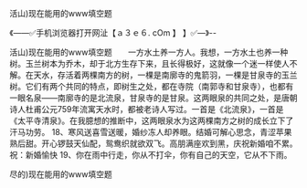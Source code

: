 活山)现在能用的www填空题

《——✅手机浏览器打开网沚【ａ３ｅ６. cOm 】 】✅—》--

活山)现在能用的www填空题　　一方水土养一方人。我想，一方水土也养一种树。玉兰树本为乔木，却于北方生存下来，且长得极好，这就像一个迷一样使人不解。在天水，存活着两棵南方的树，一棵是南廓寺的鬼箭羽，一棵是甘泉寺的玉兰树。它们有两个共同的特点，即树生之处，都在寺院（南郭寺和甘泉寺），也都有一眼名泉——南廓寺的是北流泉，甘泉寺的是甘泉。这两眼泉的共同之处，是唐朝诗人杜甫公元759年流寓天水时，都被老诗人写过。一首是《北流泉》，一首是《太平寺清泉》。在我臆想的推断中，这两眼泉水为这两棵南方之树的成长立下了汗马功劳。
	18、寒风送喜雪送暖，婚纱冻人却养眼。结婚可解心思念，青涩苹果熟后甜。开心锣鼓天仙配，鸳鸯织就欲双飞。高朋满座欢到黑，庆祝新婚咱不累。祝：新婚愉快
	19、你在雨中行走，你从不打伞，你有自己的天空，它从不下雨。





尽的)现在能用的www填空题
